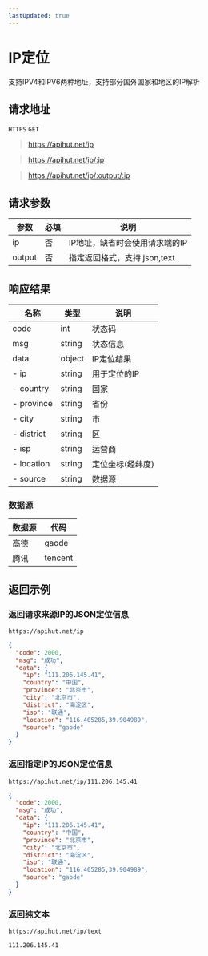 ```yaml
---
lastUpdated: true
---
```



# IP定位

支持IPV4和IPV6两种地址，支持部分国外国家和地区的IP解析

## 请求地址

`HTTPS` `GET`

> https://apihut.net/ip

> https://apihut.net/ip/:ip

> https://apihut.net/ip/:output/:ip

## 请求参数

| 参数     | 必填  | 说明                  |
|--------|-----|---------------------|
| ip     | 否   | IP地址，缺省时会使用请求端的IP   |
| output | 否   | 指定返回格式，支持 json,text |

## 响应结果

| 名称         | 类型     | 说明        |
|------------|--------|-----------|
| code       | int    | 状态码       |
| msg        | string | 状态信息      |
| data       | object | IP定位结果    |
| - ip       | string | 用于定位的IP   |
| - country  | string | 国家        |
| - province | string | 省份        |
| - city     | string | 市         |
| - district | string | 区         |
| - isp      | string | 运营商       |
| - location | string | 定位坐标(经纬度) |
| - source   | string | 数据源       |

### 数据源

| 数据源 | 代码      |
|-----|---------|
| 高德  | gaode   |
| 腾讯  | tencent |

## 返回示例

### 返回请求来源IP的JSON定位信息

`https://apihut.net/ip`

```json
{
  "code": 2000,
  "msg": "成功",
  "data": {
    "ip": "111.206.145.41",
    "country": "中国",
    "province": "北京市",
    "city": "北京市",
    "district": "海淀区",
    "isp": "联通",
    "location": "116.405285,39.904989",
    "source": "gaode"
  }
}
```

### 返回指定IP的JSON定位信息

`https://apihut.net/ip/111.206.145.41`

```json
{
  "code": 2000,
  "msg": "成功",
  "data": {
    "ip": "111.206.145.41",
    "country": "中国",
    "province": "北京市",
    "city": "北京市",
    "district": "海淀区",
    "isp": "联通",
    "location": "116.405285,39.904989",
    "source": "gaode"
  }
}
```

### 返回纯文本

`https://apihut.net/ip/text`

```
111.206.145.41
```

